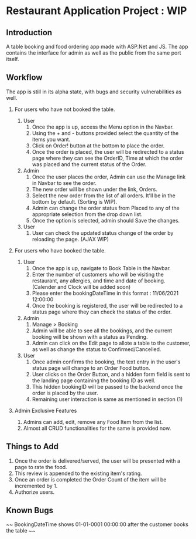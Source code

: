 # Restaurant Application Project : WIP

## Introduction

A table booking and food ordering app made with ASP.Net and JS.
The app contains the interface for admin as well as the public from the same port itself.

## Workflow

The app is still in its alpha state, with bugs and security vulnerabilities as well.

1. For users who have not booked the table.

   1. User
      1. Once the app is up, access the Menu option in the Navbar.
      1. Using the + and - buttons provided select the quantity of the items you want.
      1. Click on Order! button at the bottom to place the order.
      1. Once the order is placed, the user will be redirected to a status page where they can see the
         OrderID, Time at which the order was placed and the current status of the Order.
   1. Admin
      1. Once the user places the order, Admin can use the Manage link in Navbar to see the order.
      1. The new order will be shown under the link, Orders.
      1. Select the new order from the list of all orders. It'll be in the bottom by default. (Sorting is WIP).
      1. Admin can change the order status from Placed to any of the appropriate selection from the drop down list.
      1. Once the option is selected, admin should Save the changes.
   1. User
      1. User can check the updated status change of the order by reloading the page. (AJAX WIP)

1. For users who have booked the table.

   1. User
      1. Once the app is up, navigate to Book Table in the Navbar.
      1. Enter the number of customers who will be visiting the restaurant, any allergies, and time and date of booking. (Calender and Clock will be added soon)
      1. Please enter the bookingDateTime in this format : 11/06/2021 12:00:00
      1. Once the booking is registered, the user will be redirected to a status page where they can check the status of the order.
   1. Admin
      1. Manage > Booking
      1. Admin will be able to see all the bookings, and the current booking will be shown with a status as Pending.
      1. Admin can click on the Edit page to allote a table to the customer, as well as change the status to Confirmed/Cancelled.
   1. User
      1. Once admin confirms the booking, the text entry in the user's status page will change to an Order Food button.
      1. User clicks on the Order Button, and a hidden form field is sent to the landing page containing the booking ID as well.
      1. This hidden bookingID will be passed to the backend once the order is placed by the user.
      1. Remaining user interaction is same as mentioned in section (1)

1. Admin Exclusive Features
   1. Admins can add, edit, remove any Food Item from the list.
   2. Almost all CRUD functionalities for the same is provided now.

## Things to Add

1. Once the order is delivered/served, the user will be presented with a page to rate the food.
1. This review is appended to the existing item's rating.
1. Once an order is completed the Order Count of the item will be incremented by 1.
1. Authorize users.

## Known Bugs

~~ BookingDateTime shows 01-01-0001 00:00:00 after the customer books the table ~~
